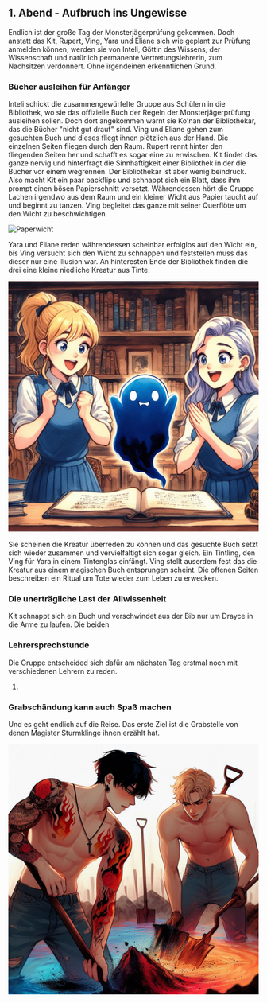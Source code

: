 ## 1. Abend - Aufbruch ins Ungewisse

Endlich ist der große Tag der Monsterjägerprüfung gekommen. Doch anstatt das Kit, Rupert, Ving, Yara und Eliane sich wie geplant zur Prüfung anmelden können, werden sie von Inteli, Göttin des Wissens, der Wissenschaft und natürlich permanente Vertretungslehrerin, zum Nachsitzen verdonnert. Ohne irgendeinen erkenntlichen Grund.

### **Bücher ausleihen für Anfänger**

Inteli schickt die zusammengewürfelte Gruppe aus Schülern in die Bibliothek, wo sie das offizielle Buch der Regeln der Monsterjägerprüfung ausleihen sollen. Doch dort angekommen warnt sie Ko'nan der Bibliothekar, das die Bücher "nicht gut drauf" sind. Ving und Eliane gehen zum gesuchten Buch und dieses fliegt ihnen plötzlich aus der Hand. Die einzelnen Seiten fliegen durch den Raum. Rupert rennt hinter den fliegenden Seiten her und schafft es sogar eine zu erwischen. Kit findet das ganze nervig und hinterfragt die Sinnhaftigkeit einer Bibliothek in der die Bücher vor einem wegrennen. Der Bibliothekar ist aber wenig beindruck. Also macht Kit ein paar backflips und schnappt sich ein Blatt, dass ihm prompt einen bösen Papierschnitt versetzt. Währendessen hört die Gruppe Lachen irgendwo aus dem Raum und ein kleiner Wicht aus Papier taucht auf und beginnt zu tanzen. Ving begleitet das ganze mit seiner Querflöte um den Wicht zu beschwichtigen.

![Paperwicht](/least-github-pages/assets/images/01-papierwicht-tanz.jpeg)

Yara und Eliane reden währendessen scheinbar erfolglos auf den Wicht ein, bis Ving versucht sich den Wicht zu schnappen und feststellen muss das dieser nur eine Illusion war. An hinteresten Ende der Bibliothek finden die drei eine kleine niedliche Kreatur aus Tinte. 

![Tintling](../images/01-Tintling-niedlich.jpeg)

Sie scheinen die Kreatur überreden zu können und das gesuchte Buch setzt sich wieder zusammen und vervielfaltigt sich sogar gleich. Ein Tintling, den Ving für Yara in einem Tintenglas einfängt. Ving stellt auserdem fest das die Kreatur aus einem magischen Buch entsprungen scheint. Die offenen Seiten beschreiben ein Ritual um Tote wieder zum Leben zu erwecken.

### **Die unerträgliche Last der Allwissenheit**

Kit schnappt sich ein Buch und verschwindet aus der Bib nur um Drayce in die Arme zu laufen. Die beiden 

### **Lehrersprechstunde**

Die Gruppe entscheided sich dafür am nächsten Tag erstmal noch mit verschiedenen Lehrern zu reden. 

1. 

### **Grabschändung kann auch Spaß machen**

Und es geht endlich auf die Reise. Das erste Ziel ist die Grabstelle von denen Magister Sturmklinge ihnen erzählt hat. 

![Schaufelbros](../images/01-grabraub.jpeg)